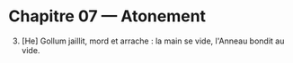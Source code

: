 # Chapitre 07 — Atonement

3. [He] Gollum jaillit, mord et arrache : la main se vide, l'Anneau bondit au vide.
